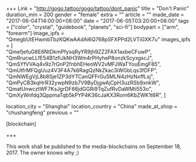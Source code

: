 +++
Link = "http://gogo.tattoo/gogo/tattoo/dont_panic"
title = "Don't Panic"
duration_min = 200
gender = "female"
extra = ""
article = ""
made_date = "2017-06-04T14:00:00+08:00"
date = "2017-06-05T03:20:00+08:00"
tags = ["color", "crystal", "guidebook", "planets", "sci-fi"]
bodypart = ["arm", "forearm"]
image_ipfs = "QmegbUtEHwmbTbzKQKwAAdAi6Q768pSFXPPd2LVTiGXK7u"
images_ipfs = [   
  "QmefjefuG6E6NtDkmPfysqRyYR9jh9ZZ2FAX1axbeCFuwP",
  "QmRrucwLLfE54B1zfiJkNH3Wm4rPHyheP8onzkScyxgscJ",
  "QmSYfVVAq4v9z7rGnP2fnbhEHeoWV2vMFJWaTYouEmgF85",
  "QmUtfrMFQgUuz4V3F4A7k6RagQzNkZkac3iWGbLqs3fDFP",
  "QmNWEgVjL8b8Sje1ZP3dYTCanQFFrGu5MLN4zHzNxffLsj",
  "QmPyCB3kqHrR32ywpN9zb7V9ByDjgwAjCpH3uzRSb9xnkW",
    "QmatUnwcztWF7KsJgrDF66jdGGRi9TqZufRvDaWMii553o",
      "QmXyWnfdq3QppmaTqb5kPYP4K36cJaKX3Rom6KbZWK1t6R",
]

location_city = "Shanghai"
location_country = "China"
made_at_shop = "chushangfeng"
previous = ""

[blockchain]

+++

This work shall be published to the media-blockchains on September 18, 2017. The owner knows why ;)
